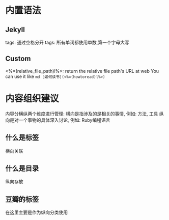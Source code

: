 # 内置语法
## Jekyll

tags: 通过空格分开
tags: 所有单词都使用单数,第一个字母大写

## Custom

<%=(relative_file_path)l%>:
    return the relative file path's URL at web
    You can use it like
        ```md
        [如何读书](<%=(howtoread)l%>)
        ```

# 内容组织建议

内容分横纵两个维度进行管理:
    横向是指涉及的是相关的事情, 例如: 方法, 工具
    纵向是对一个事物的具体深入讨论, 例如: Ruby编程语言

## 什么是标签

横向关联

## 什么是目录

纵向存放

## 豆瓣的标签
在这里主要是作为纵向分类使用
